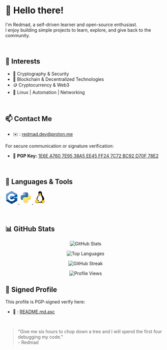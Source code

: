 # 👋 Hello there!

I'm Redmad, a self-driven learner and open-source enthusiast.  
I enjoy building simple projects to learn, explore, and give back to the community.

<br>

## 🧠 Interests

- 🔐 Cryptography & Security  
- 🧱 Blockchain & Decentralized Technologies  
- 🪙 Cryptocurrency & Web3  
- 🧰 Linux | Automation | Networking

<br>

## 📫 Contact Me

- ✉️ : <a href="mailto:redmad.dev@proton.me">redmad.dev@proton.me</a>


For secure communication or signature verification:

- 🔑 **PGP Key:** [1E6E A760 7E95 38A5 EE45  FF24 7C72 BC92 D70F 78E2](https://raw.githubusercontent.com/RedMads/redmads/main/key.asc)

<br>

## 🧰 Languages & Tools

<p align="left">
  <a href="https://www.w3schools.com/cpp/" target="_blank">
    <img src="https://raw.githubusercontent.com/devicons/devicon/master/icons/cplusplus/cplusplus-original.svg" alt="C++" width="40" height="40"/>
  </a>
  <a href="https://www.python.org" target="_blank">
    <img src="https://raw.githubusercontent.com/devicons/devicon/master/icons/python/python-original.svg" alt="Python" width="40" height="40"/>
  </a>
  <a href="https://www.kernel.org/" target="_blank">
    <img src="https://raw.githubusercontent.com/devicons/devicon/master/icons/linux/linux-original.svg" alt="Linux" width="40" height="40"/>
  </a>
</p>

<br>

## 📊 GitHub Stats

<p align="center">
  <img src="https://github-readme-stats.vercel.app/api?username=redmads&show_icons=true&theme=tokyonight&hide_border=true" alt="GitHub Stats" />
</p>

<p align="center">
  <img src="https://github-readme-stats.vercel.app/api/top-langs/?username=redmads&layout=compact&theme=tokyonight&hide_border=true" alt="Top Languages" />
</p>

<p align="center">
  <img src="https://github-readme-streak-stats.herokuapp.com?user=redmads&theme=tokyonight&hide_border=true&date_format=M%20j%5B%2C%20Y%5D" alt="GitHub Streak" />
</p>

<p align="center">
  <img src="https://komarev.com/ghpvc/?username=redmads&label=Profile%20views&color=0e75b6&style=flat" alt="Profile Views" />
</p>


## 🔏 Signed Profile

This profile is PGP-signed verify here:

- 📄 : [README.md.asc](https://github.com/RedMads/redmads/blob/main/README.md.asc)


<br>

> "Give me six hours to chop down a tree and I will spend the first four debugging my code."<br>
> \- Redmad
